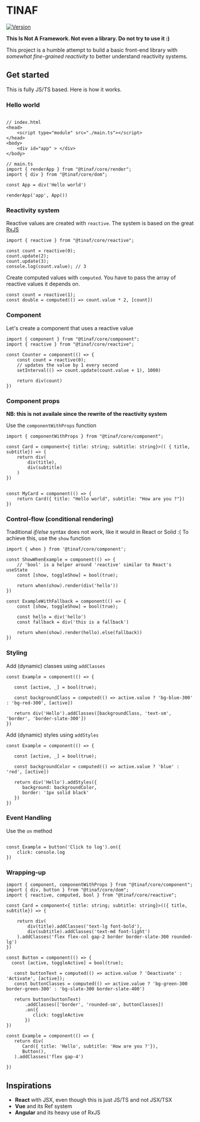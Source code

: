 # TINAF

 <a href="https://www.npmjs.com/package/tinaf"><img src="https://img.shields.io/npm/v/tinaf.svg?style=flat&colorA=18181B&colorB=28CF8D" alt="Version"></a>

 
<b>This Is Not A Framework. Not even a library. Do not try to use it :)</b>

<p>This project is a humble attempt to build a basic front-end library with <i>somewhat fine-grained reactivity</i> to better understand reactivity systems.

## Get started

This is fully JS/TS based. Here is how it works.

### Hello world

```

// index.html
<head>
    <script type="module" src="./main.ts"></script>
</head>
<body>
    <div id="app" > </div>
</body>

// main.ts
import { renderApp } from "@tinaf/core/render";
import { div } from "@tinaf/core/dom";

const App = div('Hello world')

renderApp('app', App())
```

### Reactivity system

Reactive values are created with `reactive`. The system is based on the great [RxJS](https://github.com/ReactiveX/rxjs)

```
import { reactive } from "@tinaf/core/reactive";

const count = reactive(0);
count.update(2);
count.update(3);
console.log(count.value); // 3
```

Create computed values with `computed`. You have to pass the array of reactive values it depends on.

```
const count = reactive(1);
const double = computed(() => count.value * 2, [count])
```

### Component

Let's create a component that uses a reactive value

```
import { component } from "@tinaf/core/component";
import { reactive } from "@tinaf/core/reactive";

const Counter = component(() => {
    const count = reactive(0);
    // updates the value by 1 every second
    setInterval(() => count.update(count.value + 1), 1000)

    return div(count)
})
```

### Component props

**NB: this is not availale since the rewrite of the reactivity system**

Use the `componentWithProps` function

```
import { componentWithProps } from "@tinaf/core/component";

const Card = component<{ title: string; subtitle: string}>(( { title, subtitle}) => {
    return div(
        div(title),
        div(subtitle)
    )
})


const MyCard = component(() => {
    return Card({ title: "Hello world", subtitle: "How are you ?"})
})

```

### Control-flow (conditional rendering)

Traditional _if/else_ syntax does not work, like it would in React or Solid :(
To achieve this, use the `show` function

```
import { when } from '@tinaf/core/component';

const ShowWhenExample = component(() => {
    // 'bool' is a helper around 'reactive' similar to React's useState
    const [show, toggleShow] = bool(true);

    return when(show).render(div('hello'))
})

const ExampleWithFallback = component(() => {
    const [show, toggleShow] = bool(true);

    const hello = div('hello')
    const fallback = div('this is a fallback')

    return when(show).render(hello).else(fallback))
})
```

### Styling

Add (dynamic) classes using `addClasses`

```
const Example = component(() => {

   const [active, _] = bool(true);

   const backgroundClass = computed(() => active.value ? 'bg-blue-300' : 'bg-red-300', [active])

   return div('Hello').addClasses([backgroundClass, 'text-sm', 'border', 'border-slate-300'])
})
```

Add (dynamic) styles using `addStyles`

```
const Example = component(() => {

   const [active, _] = bool(true);

   const backgroundColor = computed(() => active.value ? 'blue' : 'red', [active])

   return div('Hello').addStyles({
      background: backgroundColor,
      border: '1px solid black'
   })
})
```

### Event Handling

Use the `on` method

```

const Example = button('Click to log').on({
    click: console.log
})
```

### Wrapping-up

```
import { component, componentWithProps } from "@tinaf/core/component";
import { div, button } from "@tinaf/core/dom";
import { reactive, computed, bool } from "@tinaf/core/reactive";

const Card = component<{ title: string; subtitle: string}>(({ title, subtitle}) => {

    return div(
        div(title).addClasses('text-lg font-bold'),
        div(subtitle).addClasses('text-md font-light')
    ).addClasses('flex flex-col gap-2 border border-slate-300 rounded-lg')
})

const Button = component(() => {
  const [active, toggleActive] = bool(true);

   const buttonText = computed(() => active.value ? 'Deactivate' : 'Activate', [active]);
   const buttonClasses = computed(() => active.value ? 'bg-green-300 border-green-300' : 'bg-slate-300 border-slate-400')

   return button(buttonText)
       .addClasses(['border', 'rounded-sm', buttonClasses])
       .on({
          click: toggleActive
       })
})

const Example = component(() => {
   return div(
      Card({ title: 'Hello', subtitle: 'How are you ?'}),
      Button(),
   ).addClasses('flex gap-4')

})

```

## Inspirations

- <b>React</b> with JSX, even though this is just JS/TS and not JSX/TSX
- <b>Vue</b> and its Ref system
- <b>Angular</b> and its heavy use of RxJS
